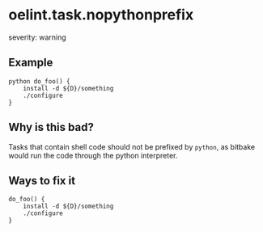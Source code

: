 # oelint.task.nopythonprefix

severity: warning

## Example

```
python do_foo() {
    install -d ${D}/something
    ./configure
}
```

## Why is this bad?

Tasks that contain shell code should not be prefixed by ``python``, as bitbake would run
the code through the python interpreter.

## Ways to fix it

```
do_foo() {
    install -d ${D}/something
    ./configure
}
```
